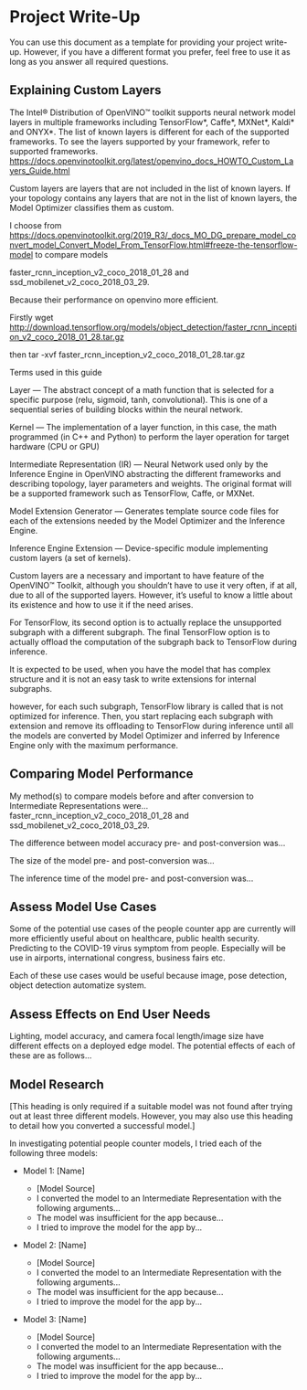 # Project Write-Up

You can use this document as a template for providing your project write-up. However, if you
have a different format you prefer, feel free to use it as long as you answer all required
questions.

## Explaining Custom Layers

The Intel® Distribution of OpenVINO™ toolkit supports neural network model layers in multiple frameworks including TensorFlow*, Caffe*, MXNet*, Kaldi* and ONYX*. The list of known layers is different for each of the supported frameworks. 
To see the layers supported by your framework, refer to supported frameworks.
https://docs.openvinotoolkit.org/latest/openvino_docs_HOWTO_Custom_Layers_Guide.html

Custom layers are layers that are not included in the list of known layers. If your topology contains any layers that are not in the list of known layers, the Model Optimizer classifies them as custom.

I choose from https://docs.openvinotoolkit.org/2019_R3/_docs_MO_DG_prepare_model_convert_model_Convert_Model_From_TensorFlow.html#freeze-the-tensorflow-model to compare models 

faster_rcnn_inception_v2_coco_2018_01_28 and ssd_mobilenet_v2_coco_2018_03_29.

Because their performance on openvino more efficient.

Firstly wget http://download.tensorflow.org/models/object_detection/faster_rcnn_inception_v2_coco_2018_01_28.tar.gz

then tar -xvf faster_rcnn_inception_v2_coco_2018_01_28.tar.gz



Terms used in this guide

Layer — The abstract concept of a math function that is selected for a specific purpose (relu, sigmoid, tanh, convolutional). This is one of a sequential series of building blocks within the neural network.

Kernel — The implementation of a layer function, in this case, the math programmed (in C++ and Python) to perform the layer operation for target hardware (CPU or GPU)

Intermediate Representation (IR) — Neural Network used only by the Inference Engine in OpenVINO abstracting the different frameworks and describing topology, layer parameters and weights. The original format will be a supported framework such as TensorFlow, Caffe, or MXNet.

Model Extension Generator — Generates template source code files for each of the extensions needed by the Model Optimizer and the Inference Engine.

Inference Engine Extension — Device-specific module implementing custom layers (a set of kernels).

Custom layers are a necessary and important to have feature of the OpenVINO™ Toolkit, although you shouldn’t have to use it very often, if at all, due to all of the supported layers. However, it’s useful to know a little about its existence and how to use it if the need arises.

For TensorFlow, its second option is to actually replace the unsupported subgraph with a different subgraph. The final TensorFlow option is to actually offload the computation of the subgraph back to TensorFlow during inference. 

It is expected to be used, when you have the model that has complex structure and it is not an easy task to write extensions for internal subgraphs. 

however, for each such subgraph, TensorFlow library is called that is not optimized for inference. Then, you start replacing each subgraph with extension and remove its offloading to TensorFlow during inference until all the models are converted by Model Optimizer and inferred by Inference Engine only with the maximum performance.
    
## Comparing Model Performance

My method(s) to compare models before and after conversion to Intermediate Representations
were...  faster_rcnn_inception_v2_coco_2018_01_28 and ssd_mobilenet_v2_coco_2018_03_29.



The difference between model accuracy pre- and post-conversion was...

The size of the model pre- and post-conversion was...

The inference time of the model pre- and post-conversion was...

## Assess Model Use Cases

Some of the potential use cases of the people counter app are currently will more efficiently useful about on healthcare, public health security. Predicting to the COVID-19 virus symptom from people. Especially will be use in airports, international congress, business fairs etc.

Each of these use cases would be useful because image, pose detection, object detection automatize system.


## Assess Effects on End User Needs

Lighting, model accuracy, and camera focal length/image size have different effects on a
deployed edge model. The potential effects of each of these are as follows...

## Model Research

[This heading is only required if a suitable model was not found after trying out at least three
different models. However, you may also use this heading to detail how you converted 
a successful model.]

In investigating potential people counter models, I tried each of the following three models:

- Model 1: [Name]
  - [Model Source]
  - I converted the model to an Intermediate Representation with the following arguments...
  - The model was insufficient for the app because...
  - I tried to improve the model for the app by...
  
- Model 2: [Name]
  - [Model Source]
  - I converted the model to an Intermediate Representation with the following arguments...
  - The model was insufficient for the app because...
  - I tried to improve the model for the app by...

- Model 3: [Name]
  - [Model Source]
  - I converted the model to an Intermediate Representation with the following arguments...
  - The model was insufficient for the app because...
  - I tried to improve the model for the app by...
